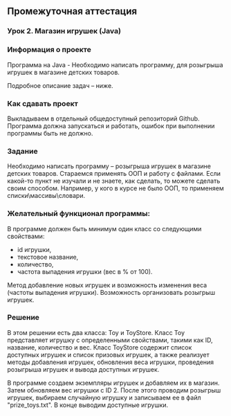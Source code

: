 ## Промежуточная аттестация
### **Урок 2. Магазин игрушек (Java)**
 
### Информация о проекте
 
Программа на Java - Необходимо написать программу, для розыгрыша игрушек в магазине детских товаров.

 
Подробное описание задач – ниже.
 
### Как сдавать проект
 
Выкладываем в отдельный общедоступный репозиторий Github.
Программа должна запускаться и работать, ошибок при выполнении программы быть не должно.
 
 
 
### **Задание**
 
Необходимо написать программу – розыгрыша игрушек в магазине детских товаров.
Стараемся применять ООП и работу с файлами.
Если какой-то пункт не изучали и не знаете, как сделать, то можете сделать своим способом. Например, у кого в курсе не было ООП, то применяем списки\массивы\словари.
 
### Желательный функционал программы:
В программе должен быть минимум один класс со следующими свойствами:

* id игрушки,
* текстовое название,
* количество,
* частота выпадения игрушки (вес в % от 100).
 
Метод добавление новых игрушек и возможность изменения веса (частоты выпадения игрушки).
Возможность организовать розыгрыш игрушек.

### **Решение**

В этом решении есть два класса: Toy и ToyStore. Класс Toy представляет игрушку с определенными свойствами, такими как ID, название, количество и вес. Класс ToyStore содержит список доступных игрушек и список призовых игрушек, а также реализует методы добавления игрушек, обновления веса игрушки, проведения розыгрыша игрушек и вывода доступных игрушек.

В программе создаем экземпляры игрушек и добавляем их в магазин. Затем обновляем вес игрушки с ID 2. После этого проводим розыгрыш игрушек, выбираем случайную игрушку и записываем ее в файл "prize_toys.txt". В конце выводим доступные игрушки.

